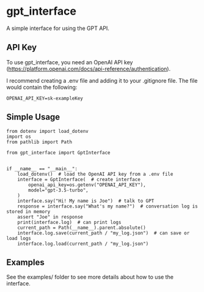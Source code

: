 # gpt_interface

A simple interface for using the GPT API.

## API Key

To use gpt_interface, you need an OpenAI API key (https://platform.openai.com/docs/api-reference/authentication).

I recommend creating a .env file and adding it to your .gitignore file. The file would contain the following:

```
OPENAI_API_KEY=sk-exampleKey
```

## Simple Usage

```
from dotenv import load_dotenv
import os
from pathlib import Path

from gpt_interface import GptInterface


if __name__ == "__main__":
    load_dotenv()  # load the OpenAI API key from a .env file
    interface = GptInterface(  # create interface
        openai_api_key=os.getenv("OPENAI_API_KEY"),
        model="gpt-3.5-turbo",
    )
    interface.say("Hi! My name is Joe")  # talk to GPT
    response = interface.say("What's my name?")  # conversation log is stored in memory
    assert "Joe" in response
    print(interface.log)  # can print logs
    current_path = Path(__name__).parent.absolute()
    interface.log.save(current_path / "my_log.json")  # can save or load logs
    interface.log.load(current_path / "my_log.json")
```


## Examples

See the examples/ folder to see more details about how to use the interface.
